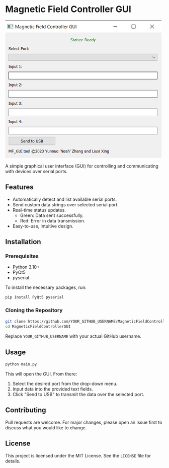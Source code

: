 # Magnetic Field Controller GUI

![Teaser Picture](teaser.png)

A simple graphical user interface (GUI) for controlling and communicating with devices over serial ports.

## Features

- Automatically detect and list available serial ports.
- Send custom data strings over selected serial port.
- Real-time status updates.
  - Green: Data sent successfully.
  - Red: Error in data transmission.
- Easy-to-use, intuitive design.

## Installation

### Prerequisites

- Python 3.10+
- PyQt5
- pyserial

To install the necessary packages, run:

```bash
pip install PyQt5 pyserial
```

### Cloning the Repository

```bash
git clone https://github.com/YOUR_GITHUB_USERNAME/MagneticFieldControllerGUI.git
cd MagneticFieldControllerGUI
```

Replace `YOUR_GITHUB_USERNAME` with your actual GitHub username.

## Usage

```bash
python main.py
```

This will open the GUI. From there:

1. Select the desired port from the drop-down menu.
2. Input data into the provided text fields.
3. Click "Send to USB" to transmit the data over the selected port.

## Contributing

Pull requests are welcome. For major changes, please open an issue first to discuss what you would like to change.

## License

This project is licensed under the MIT License. See the `LICENSE` file for details.

